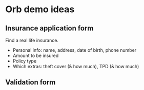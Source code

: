 # Orb demo ideas

## Insurance application form

Find a real life insurance.

- Personal info: name, address, date of birth, phone number
- Amount to be insured
- Policy type
- Which extras: theft cover (& how much), TPD (& how much)

## Validation form
